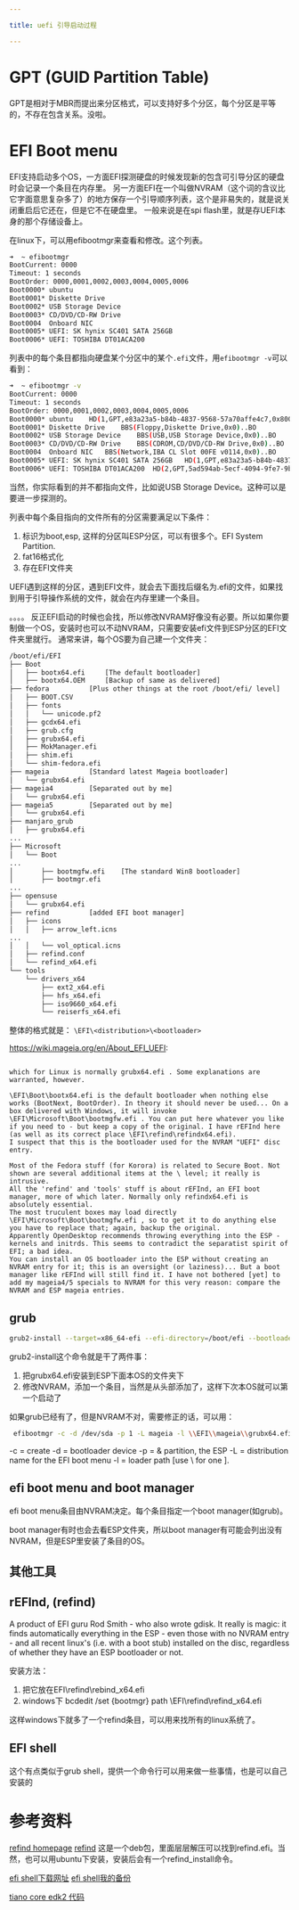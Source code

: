 ```yaml
---

title: uefi 引导启动过程

---
```


# GPT (GUID Partition Table)

GPT是相对于MBR而提出来分区格式，可以支持好多个分区，每个分区是平等的，不存在包含关系。没啦。

# EFI Boot menu

EFI支持启动多个OS，一方面EFI探测硬盘的时候发现新的包含可引导分区的硬盘时会记录一个条目在内存里。
另一方面EFI在一个叫做NVRAM（这个词的含议比它字面意思复杂多了）的地方保存一个引导顺序列表，这个是非易失的，就是说关闭重启后它还在，但是它不在硬盘里。
一般来说是在spi flash里，就是存UEFI本身的那个存储设备上。

在linux下，可以用efibootmgr来查看和修改。这个列表。

```bash
➜  ~ efibootmgr
BootCurrent: 0000
Timeout: 1 seconds
BootOrder: 0000,0001,0002,0003,0004,0005,0006
Boot0000* ubuntu
Boot0001* Diskette Drive
Boot0002* USB Storage Device
Boot0003* CD/DVD/CD-RW Drive
Boot0004  Onboard NIC
Boot0005* UEFI: SK hynix SC401 SATA 256GB
Boot0006* UEFI: TOSHIBA DT01ACA200
```

列表中的每个条目都指向硬盘某个分区中的某个`.efi`文件，用`efibootmgr -v`可以看到：

```bash
➜  ~ efibootmgr -v    
BootCurrent: 0000
Timeout: 1 seconds
BootOrder: 0000,0001,0002,0003,0004,0005,0006
Boot0000* ubuntu	HD(1,GPT,e83a23a5-b84b-4837-9568-57a70affe4c7,0x800,0xfa000)/File(\EFI\ubuntu\shimx64.efi)
Boot0001* Diskette Drive	BBS(Floppy,Diskette Drive,0x0)..BO
Boot0002* USB Storage Device	BBS(USB,USB Storage Device,0x0)..BO
Boot0003* CD/DVD/CD-RW Drive	BBS(CDROM,CD/DVD/CD-RW Drive,0x0)..BO
Boot0004  Onboard NIC	BBS(Network,IBA CL Slot 00FE v0114,0x0)..BO
Boot0005* UEFI: SK hynix SC401 SATA 256GB	HD(1,GPT,e83a23a5-b84b-4837-9568-57a70affe4c7,0x800,0xfa000)/File(\EFI\Boot\BootX64.efi)..BO
Boot0006* UEFI: TOSHIBA DT01ACA200	HD(2,GPT,5ad594ab-5ecf-4094-9fe7-9b3309355f3b,0xe8121800,0xce6800)/File(\EFI\Boot\BootX64.efi)..BO
```

当然，你实际看到的并不都指向文件，比如说USB Storage Device。这种可以是要进一步探测的。

列表中每个条目指向的文件所有的分区需要满足以下条件：
1. 标识为boot,esp, 这样的分区叫ESP分区，可以有很多个。EFI System Partition.
2. fat16格式化
3. 存在EFI文件夹

UEFI遇到这样的分区，遇到EFI文件，就会去下面找后缀名为.efi的文件，如果找到用于引导操作系统的文件，就会在内存里建一个条目。

。。。。 反正EFI启动的时候也会找，所以修改NVRAM好像没有必要。所以如果你要制做一个OS，安装时也可以不动NVRAM，只需要安装efi文件到ESP分区的EFI文件夹里就行。
通常来讲，每个OS要为自己建一个文件夹：

```bash
/boot/efi/EFI
├── Boot
│   ├── bootx64.efi		[The default bootloader]
│   ├── bootx64.OEM		[Backup of same as delivered]
├── fedora			[Plus other things at the root /boot/efi/ level]
│   ├── BOOT.CSV
│   ├── fonts
│   │   └── unicode.pf2
│   ├── gcdx64.efi
│   ├── grub.cfg
│   ├── grubx64.efi
│   ├── MokManager.efi
│   ├── shim.efi
│   └── shim-fedora.efi
├── mageia			[Standard latest Mageia bootloader]
│   └── grubx64.efi
├── mageia4			[Separated out by me]
│   └── grubx64.efi
├── mageia5			[Separated out by me]
│   └── grubx64.efi
├── manjaro_grub
│   ├── grubx64.efi
...
├── Microsoft
│   └── Boot
...
│       ├── bootmgfw.efi	[The standard Win8 bootloader]
│       ├── bootmgr.efi
...
├── opensuse
│   └── grubx64.efi
├── refind			[added EFI boot manager]
│   ├── icons
│   │   ├── arrow_left.icns
...
│   │   └── vol_optical.icns
│   ├── refind.conf
│   └── refind_x64.efi
└── tools
    └── drivers_x64
        ├── ext2_x64.efi
        ├── hfs_x64.efi
        ├── iso9660_x64.efi
        └── reiserfs_x64.efi

```

整体的格式就是：
`\EFI\<distribution>\<bootloader>`


https://wiki.mageia.org/en/About_EFI_UEFI:
```note

which for Linux is normally grubx64.efi . Some explanations are warranted, however.

\EFI\Boot\bootx64.efi is the default bootloader when nothing else works (BootNext, BootOrder). In theory it should never be used... On a box delivered with Windows, it will invoke \EFI\Microsoft\Boot\bootmgfw.efi . You can put here whatever you like if you need to - but keep a copy of the original. I have rEFInd here (as well as its correct place \EFI\refind\refindx64.efi).
I suspect that this is the bootloader used for the NVRAM "UEFI" disc entry.

Most of the Fedora stuff (for Korora) is related to Secure Boot. Not shown are several additional items at the \ level; it really is intrusive.
All the 'refind' and 'tools' stuff is about rEFInd, an EFI boot manager, more of which later. Normally only refindx64.efi is absolutely essential.
The most truculent boxes may load directly \EFI\Microsoft\Boot\bootmgfw.efi , so to get it to do anything else you have to replace that; again, backup the original.
Apparently OpenDesktop recommends throwing everything into the ESP - kernels and initrds. This seems to contradict the separatist spirit of EFI; a bad idea.
You can install an OS bootloader into the ESP without creating an NVRAM entry for it; this is an oversight (or laziness)... But a boot manager like rEFInd will still find it. I have not bothered [yet] to add my mageia4/5 specials to NVRAM for this very reason: compare the NVRAM and ESP mageia entries.
```

## grub

```bash
grub2-install --target=x86_64-efi --efi-directory=/boot/efi --bootloader-id=<OSname>
```

grub2-install这个命令就是干了两件事：
1. 把grubx64.efi安装到ESP下面本OS的文件夹下
2. 修改NVRAM，添加一个条目，当然是从头部添加了，这样下次本OS就可以第一个启动了

如果grub已经有了，但是NVRAM不对，需要修正的话，可以用：

```bash
 efibootmgr -c -d /dev/sda -p 1 -L mageia -l \\EFI\\mageia\\grubx64.efi
```

-c = create
-d = bootloader device
-p = & partition, the ESP
-L = distribution name for the EFI boot menu
-l = loader path [use \\ for one \].

## efi boot menu and boot manager

efi boot menu条目由NVRAM决定。每个条目指定一个boot manager(如grub)。

boot manager有时也会去看ESP文件夹，所以boot manager有可能会列出没有NVRAM，但是ESP里安装了条目的OS。


## 其他工具

## rEFInd, (refind)

A product of EFI guru Rod Smith - who also wrote gdisk. It really is magic: it finds automatically everything in the ESP - even those with no NVRAM entry - and all recent linux's (i.e. with a boot stub) installed on the disc, regardless of whether they have an ESP bootloader or not.

安装方法：
1. 把它放在EFI\refind\rebind_x64.efi
2. windows下 bcdedit /set {bootmgr} path \EFI\refind\refind_x64.efi

这样windows下就多了一个refind条目，可以用来找所有的linux系统了。

## EFI shell

这个有点类似于grub shell，提供一个命令行可以用来做一些事情，也是可以自己安装的

# 参考资料

[refind homepage](http://www.rodsbooks.com/)
[refind](assets/refind_0.13.3.1-1_amd64.deb) 这是一个deb包，里面层层解压可以找到refind.efi。当然，也可以用ubuntu下安装，安装后会有一个refind_install命令。

[efi shell下载网址](https://github.com/tianocore/edk2/blob/UDK2018/ShellBinPkg/UefiShell/X64/Shell.efi)
[efi shell我的备份](assets/Shell.efi)

[tiano core edk2 代码](https://github.com/tianocore/edk2/tree/edk2-stable202208)



